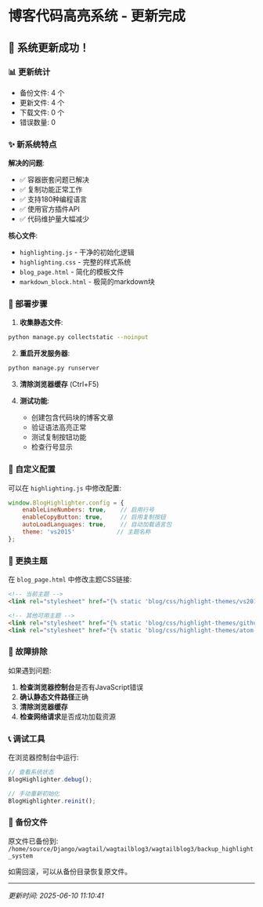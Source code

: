# 博客代码高亮系统 - 更新完成

## 🎉 系统更新成功！

### 📊 更新统计
- 备份文件: 4 个
- 更新文件: 4 个  
- 下载文件: 0 个
- 错误数量: 0

### ✨ 新系统特点

**解决的问题**:
- ✅ 容器嵌套问题已解决
- ✅ 复制功能正常工作
- ✅ 支持180种编程语言
- ✅ 使用官方插件API
- ✅ 代码维护量大幅减少

**核心文件**:
- `highlighting.js` - 干净的初始化逻辑
- `highlighting.css` - 完整的样式系统
- `blog_page.html` - 简化的模板文件
- `markdown_block.html` - 极简的markdown块

### 🚀 部署步骤

1. **收集静态文件**:
```bash
python manage.py collectstatic --noinput
```

2. **重启开发服务器**:
```bash
python manage.py runserver
```

3. **清除浏览器缓存** (Ctrl+F5)

4. **测试功能**:
   - 创建包含代码块的博客文章
   - 验证语法高亮正常
   - 测试复制按钮功能
   - 检查行号显示

### 🔧 自定义配置

可以在 `highlighting.js` 中修改配置:

```javascript
window.BlogHighlighter.config = {
    enableLineNumbers: true,    // 启用行号
    enableCopyButton: true,     // 启用复制按钮
    autoLoadLanguages: true,    // 自动加载语言包
    theme: 'vs2015'            // 主题名称
};
```

### 🎨 更换主题

在 `blog_page.html` 中修改主题CSS链接:

```html
<!-- 当前主题 -->
<link rel="stylesheet" href="{% static 'blog/css/highlight-themes/vs2015.min.css' %}">

<!-- 其他可用主题 -->
<link rel="stylesheet" href="{% static 'blog/css/highlight-themes/github.min.css' %}">
<link rel="stylesheet" href="{% static 'blog/css/highlight-themes/atom-one-dark.min.css' %}">
```

### 🐛 故障排除

如果遇到问题:

1. **检查浏览器控制台**是否有JavaScript错误
2. **确认静态文件路径**正确
3. **清除浏览器缓存**
4. **检查网络请求**是否成功加载资源

### 📞 调试工具

在浏览器控制台中运行:

```javascript
// 查看系统状态
BlogHighlighter.debug();

// 手动重新初始化
BlogHighlighter.reinit();
```

### 📁 备份文件

原文件已备份到: `/home/source/Django/wagtail/wagtailblog3/wagtailblog3/backup_highlight_system`

如需回滚，可以从备份目录恢复原文件。

---
*更新时间: 2025-06-10 11:10:41*
